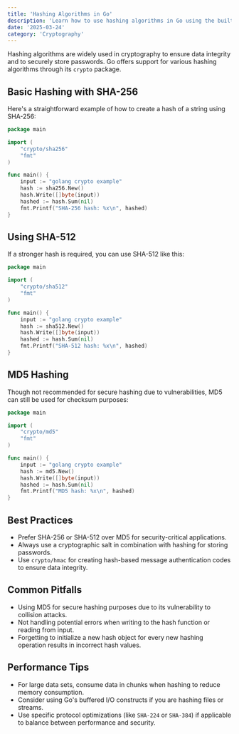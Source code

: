 ```yaml
---
title: 'Hashing Algorithms in Go'
description: 'Learn how to use hashing algorithms in Go using the built-in crypto package'
date: '2025-03-24'
category: 'Cryptography'
---
```


Hashing algorithms are widely used in cryptography to ensure data integrity and to securely store passwords. Go offers support for various hashing algorithms through its `crypto` package.

## Basic Hashing with SHA-256

Here's a straightforward example of how to create a hash of a string using SHA-256:

```go
package main

import (
	"crypto/sha256"
	"fmt"
)

func main() {
	input := "golang crypto example"
	hash := sha256.New()
	hash.Write([]byte(input))
	hashed := hash.Sum(nil)
	fmt.Printf("SHA-256 hash: %x\n", hashed)
}
```

## Using SHA-512

If a stronger hash is required, you can use SHA-512 like this:

```go
package main

import (
	"crypto/sha512"
	"fmt"
)

func main() {
	input := "golang crypto example"
	hash := sha512.New()
	hash.Write([]byte(input))
	hashed := hash.Sum(nil)
	fmt.Printf("SHA-512 hash: %x\n", hashed)
}
```

## MD5 Hashing

Though not recommended for secure hashing due to vulnerabilities, MD5 can still be used for checksum purposes:

```go
package main

import (
	"crypto/md5"
	"fmt"
)

func main() {
	input := "golang crypto example"
	hash := md5.New()
	hash.Write([]byte(input))
	hashed := hash.Sum(nil)
	fmt.Printf("MD5 hash: %x\n", hashed)
}
```

## Best Practices

- Prefer SHA-256 or SHA-512 over MD5 for security-critical applications.
- Always use a cryptographic salt in combination with hashing for storing passwords.
- Use `crypto/hmac` for creating hash-based message authentication codes to ensure data integrity.

## Common Pitfalls

- Using MD5 for secure hashing purposes due to its vulnerability to collision attacks.
- Not handling potential errors when writing to the hash function or reading from input.
- Forgetting to initialize a new hash object for every new hashing operation results in incorrect hash values.

## Performance Tips

- For large data sets, consume data in chunks when hashing to reduce memory consumption.
- Consider using Go's buffered I/O constructs if you are hashing files or streams.
- Use specific protocol optimizations (like `SHA-224` or `SHA-384`) if applicable to balance between performance and security.